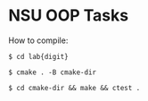 # NSU OOP Tasks
How to compile:

`$ cd lab{digit}`

`$ cmake . -B cmake-dir`

`$ cd cmake-dir && make && ctest .`
